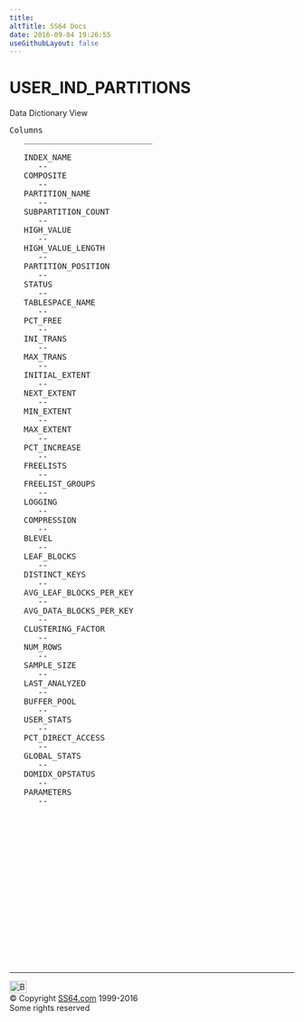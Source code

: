 ```yaml
---
title:
altTitle: SS64 Docs
date: 2016-09-04 19:26:55
useGithubLayout: false
---
```

<!-- #BeginLibraryItem "/Library/head_orad.lbi" --><!-- #EndLibraryItem --><h1>USER_IND_PARTITIONS </h1><p> Data Dictionary View </p> 
 
<pre>Columns
   ___________________________
 
   INDEX_NAME
      --
   COMPOSITE
      --
   PARTITION_NAME
      --
   SUBPARTITION_COUNT
      --
   HIGH_VALUE
      --
   HIGH_VALUE_LENGTH
      --
   PARTITION_POSITION
      --
   STATUS
      --
   TABLESPACE_NAME
      --
   PCT_FREE
      --
   INI_TRANS
      --
   MAX_TRANS
      --
   INITIAL_EXTENT
      --
   NEXT_EXTENT
      --
   MIN_EXTENT
      --
   MAX_EXTENT
      --
   PCT_INCREASE
      --
   FREELISTS
      --
   FREELIST_GROUPS
      --
   LOGGING
      --
   COMPRESSION
      --
   BLEVEL
      --
   LEAF_BLOCKS
      --
   DISTINCT_KEYS
      --
   AVG_LEAF_BLOCKS_PER_KEY
      --
   AVG_DATA_BLOCKS_PER_KEY
      --
   CLUSTERING_FACTOR
      --
   NUM_ROWS
      --
   SAMPLE_SIZE
      --
   LAST_ANALYZED
      --
   BUFFER_POOL
      --
   USER_STATS
      --
   PCT_DIRECT_ACCESS
      --
   GLOBAL_STATS
      --
   DOMIDX_OPSTATUS
      --
   PARAMETERS
      --

</pre><!-- #BeginLibraryItem "/Library/foot_orad.lbi" --><p>
<!-- oracle-footer -->
<ins class="adsbygoogle" style="display:inline-block;width:300px;height:250px" data-ad-client="ca-pub-6140977852749469" data-ad-slot="4275490898"></ins>
<script>
(adsbygoogle = window.adsbygoogle || []).push({});
</script></p>
<hr>
<div id="bl" class="footer"><a href="USER_IND_PARTITIONS.html#"><img src="../images/top.png" width="30" height="22" alt="Back to the Top"></a></div>
<div id="br" class="footer, tagline">© Copyright <a href="http://ss64.com/">SS64.com</a> 1999-2016<br>
Some rights reserved</div>
<!-- #EndLibraryItem -->


